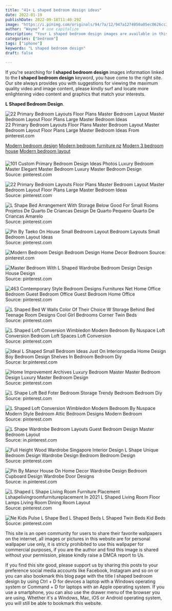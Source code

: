 ```yaml
---
title: "41+ L shaped bedroom design ideas"
date: 2022-01-19
publishDate: 2022-09-18T11:40:29Z
image: "https://i.pinimg.com/originals/94/7a/12/947a1274050a05ec0626cc38070ce6f5.jpg"
author: "Wayne" # use capitalize
description: "Your L shaped bedroom design images are available in this site. L shaped bedroom design are a topic that is being searched for and liked by netizens now. You can Find and Download the L shaped bedroom design files here. Get all royalty-free vectors."
categories: ["bedroom"]
tags: ["iphone"]
keywords: "L shaped bedroom design"
draft: false

---
```


If you're searching for **l shaped bedroom design** images information linked to the **l shaped bedroom design** keyword, you have come to the right  site.  Our site always  provides you with  suggestions  for viewing  the maximum  quality video and image  content, please kindly surf and locate more enlightening video content and graphics  that match your interests.

**L Shaped Bedroom Design**. 

![22 Primary Bedroom Layouts Floor Plans Master Bedroom Layout Master Bedroom Layout Floor Plans Large Master Bedroom Ideas](https://i.pinimg.com/originals/15/94/62/15946281ed689db13cfc823e6da7fde0.jpg "22 Primary Bedroom Layouts Floor Plans Master Bedroom Layout Master Bedroom Layout Floor Plans Large Master Bedroom Ideas")
22 Primary Bedroom Layouts Floor Plans Master Bedroom Layout Master Bedroom Layout Floor Plans Large Master Bedroom Ideas From pinterest.com

[Modern bedroom design](/modern-bedroom-design/)
[Modern bedroom furniture nz](/modern-bedroom-furniture-nz/)
[Modern 3 bedroom house](/modern-3-bedroom-house/)
[Modern bedroom layout](/modern-bedroom-layout/)



### 

 


![101 Custom Primary Bedroom Design Ideas Photos Luxury Bedroom Master Elegant Master Bedroom Luxury Master Bedroom Design](https://i.pinimg.com/originals/ba/7e/cd/ba7ecd3f1c2551d7afe739be487042c8.jpg "101 Custom Primary Bedroom Design Ideas Photos Luxury Bedroom Master Elegant Master Bedroom Luxury Master Bedroom Design")
Source: pinterest.com

 

![22 Primary Bedroom Layouts Floor Plans Master Bedroom Layout Master Bedroom Layout Floor Plans Large Master Bedroom Ideas](https://i.pinimg.com/originals/15/94/62/15946281ed689db13cfc823e6da7fde0.jpg "22 Primary Bedroom Layouts Floor Plans Master Bedroom Layout Master Bedroom Layout Floor Plans Large Master Bedroom Ideas")
Source: pinterest.com

 

![L Shape Bed Arrangement With Storage Below Good For Small Rooms Projetos De Quarto De Criancas Design De Quarto Pequeno Quarto De Criancas Amarelo](https://i.pinimg.com/originals/9a/43/7d/9a437d0330e6bb4e0a1e819dad769ad4.jpg "L Shape Bed Arrangement With Storage Below Good For Small Rooms Projetos De Quarto De Criancas Design De Quarto Pequeno Quarto De Criancas Amarelo")
Source: pinterest.com

 

![Pin By Taeko On House Small Bedroom Layout Bedroom Layouts Small Bedroom Layout Ideas](https://i.pinimg.com/originals/3d/55/7f/3d557f86397fe6843ebfa545c016c411.jpg "Pin By Taeko On House Small Bedroom Layout Bedroom Layouts Small Bedroom Layout Ideas")
Source: pinterest.com

 

![Modern Bedroom Design Bedroom Design Home Decor Bedroom](https://i.pinimg.com/736x/57/a9/7f/57a97f687330fa2f549940d0862f754e.jpg "Modern Bedroom Design Bedroom Design Home Decor Bedroom")
Source: pinterest.com

 

![Master Bedroom With L Shaped Wardrobe Bedroom Design Design House Design](https://i.pinimg.com/originals/f7/cd/a0/f7cda08700e5e10519112f0fed503f52.jpg "Master Bedroom With L Shaped Wardrobe Bedroom Design Design House Design")
Source: pinterest.com

 

![463 Contemporary Style Bedroom Designs Furniturex Net Home Office Bedroom Guest Bedroom Office Guest Bedroom Home Office](https://i.pinimg.com/originals/55/75/38/557538113c4effb70593730a0911ce3b.jpg "463 Contemporary Style Bedroom Designs Furniturex Net Home Office Bedroom Guest Bedroom Office Guest Bedroom Home Office")
Source: pinterest.com

 

![L Shaped Bed W Walls Color Of Their Choice W Storage Behind Bed Teenage Room Designs Cool Girl Bedrooms Corner Twin Beds](https://i.pinimg.com/originals/5c/36/2f/5c362f26b654d4a5401d06268b728d93.jpg "L Shaped Bed W Walls Color Of Their Choice W Storage Behind Bed Teenage Room Designs Cool Girl Bedrooms Corner Twin Beds")
Source: pinterest.com

 

![L Shaped Loft Conversion Wimbledon Modern Bedroom By Nuspace Loft Conversion Bedroom Loft Spaces Loft Conversion](https://i.pinimg.com/originals/f9/2f/91/f92f91c93bcaf2031e6e8a193e5ae65c.jpg "L Shaped Loft Conversion Wimbledon Modern Bedroom By Nuspace Loft Conversion Bedroom Loft Spaces Loft Conversion")
Source: pinterest.com

 

![Ideal L Shaped Small Bedroom Ideas Just On Interioropedia Home Design Boy Bedroom Design Shelves In Bedroom Bedroom Diy](https://i.pinimg.com/originals/e5/f0/4a/e5f04a877cfaa86d2df6720f776c76d8.jpg "Ideal L Shaped Small Bedroom Ideas Just On Interioropedia Home Design Boy Bedroom Design Shelves In Bedroom Bedroom Diy")
Source: br.pinterest.com

 

![Home Improvement Archives Luxury Bedroom Master Master Bedroom Design Luxury Master Bedroom Design](https://i.pinimg.com/originals/89/59/a2/8959a22cd3807ff173d02400c3a37a38.jpg "Home Improvement Archives Luxury Bedroom Master Master Bedroom Design Luxury Master Bedroom Design")
Source: pinterest.com

 

![L Shape Loft Bed Foter Bedroom Storage Trendy Bedroom Bedroom Diy](https://i.pinimg.com/originals/64/dc/69/64dc69f6a30999f5855916f1d10b28f5.jpg "L Shape Loft Bed Foter Bedroom Storage Trendy Bedroom Bedroom Diy")
Source: pinterest.com

 

![L Shaped Loft Conversion Wimbledon Modern Bedroom By Nuspace Modern Style Bedroom Attic Bedroom Designs Modern Bedroom](https://i.pinimg.com/originals/85/06/07/850607c6943f39431594bfc77d257c58.jpg "L Shaped Loft Conversion Wimbledon Modern Bedroom By Nuspace Modern Style Bedroom Attic Bedroom Designs Modern Bedroom")
Source: pinterest.com

 

![L Shape Wardrobe Bedroom Layouts Guest Bedroom Design Master Bedroom Layout](https://i.pinimg.com/736x/b9/52/ca/b952caf6144638b883adb5e3dd9c7f87--l-shape-wardrobes.jpg "L Shape Wardrobe Bedroom Layouts Guest Bedroom Design Master Bedroom Layout")
Source: in.pinterest.com

 

![Full Height Wood Wardrobe Singapore Interior Design L Shape Unique Bedroom Design Wardrobe Design Bedroom Bedroom Design](https://i.pinimg.com/originals/ab/22/87/ab228790f485dfe69fbb6707cf89aa3b.jpg "Full Height Wood Wardrobe Singapore Interior Design L Shape Unique Bedroom Design Wardrobe Design Bedroom Bedroom Design")
Source: pinterest.com

 

![Pin By Manor House On Home Decor Wardrobe Design Bedroom Cupboard Design Wardrobe Door Designs](https://i.pinimg.com/736x/76/41/6b/76416b7ed185693388ca8c7303d7147f--bedroom-wardrobe-hdb-master-bedroom.jpg "Pin By Manor House On Home Decor Wardrobe Design Bedroom Cupboard Design Wardrobe Door Designs")
Source: in.pinterest.com

 

![L Shaped L Shape Living Room Furniture Placement Lshapelivingroomfurnitureplacement In 2021 L Shaped Living Room Floor Lamps Living Room Dining Room Layout](https://i.pinimg.com/originals/47/fd/9c/47fd9cee2e63f24b65f847b1c6b567f3.jpg "L Shaped L Shape Living Room Furniture Placement Lshapelivingroomfurnitureplacement In 2021 L Shaped Living Room Floor Lamps Living Room Dining Room Layout")
Source: pinterest.com

 

![Ne Kids Pulse L Shape Bed L Shaped Beds L Shaped Twin Beds Kid Beds](https://i.pinimg.com/originals/94/7a/12/947a1274050a05ec0626cc38070ce6f5.jpg "Ne Kids Pulse L Shape Bed L Shaped Beds L Shaped Twin Beds Kid Beds")
Source: pinterest.com

 

This site is an open community for users to share their favorite wallpapers on the internet, all images or pictures in this website are for personal wallpaper use only, it is stricly prohibited to use this wallpaper for commercial purposes, if you are the author and find this image is shared without your permission, please kindly raise a DMCA report to Us.

If you find this site good, please support us by sharing this posts to your preference social media accounts like Facebook, Instagram and so on or you can also bookmark this blog page with the title l shaped bedroom design by using Ctrl + D for devices a laptop with a Windows operating system or Command + D for laptops with an Apple operating system. If you use a smartphone, you can also use the drawer menu of the browser you are using. Whether it's a Windows, Mac, iOS or Android operating system, you will still be able to bookmark this website.
